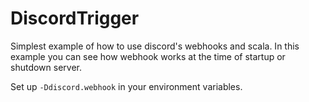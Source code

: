 # DiscordTrigger

Simplest example of how to use discord's webhooks and scala. In this example you can see how webhook works at the time of startup or shutdown server.

Set up `-Ddiscord.webhook` in your environment variables.
